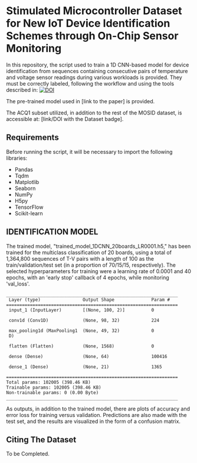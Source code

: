 # Stimulated Microcontroller Dataset for New IoT Device Identification Schemes through On-Chip Sensor Monitoring

In this repository, the script used to train a 1D CNN-based model for device identification from sequences containing consecutive pairs of temperature and voltage sensor readings during various workloads is provided. They must be correctly labeled, following the workflow and using the tools described in: [![DOI](https://zenodo.org/badge/695282548.svg)](https://zenodo.org/doi/10.5281/zenodo.8376639)

The pre-trained model used in [link to the paper] is provided.

The ACQ1 subset utilized, in addition to the rest of the MOSID dataset, is accessible at: [link/DOI with the Dataset badge].

## Requirements

Before running the script, it will be necessary to import the following libraries:

 - Pandas
 - Tqdm
 - Matplotlib
 - Seaborn
 - NumPy
 - H5py
 - TensorFlow
 - Scikit-learn

## IDENTIFICATION MODEL

The trained model, "trained_model_1DCNN_20boards_LR0001.h5," has been trained for the multiclass classification of 20 boards, using a total of 1,364,800 sequences of T-V pairs with a length of 100 as the train/validation/test set (in a proportion of 70/15/15, respectively). The selected hyperparameters for training were a learning rate of 0.0001 and 40 epochs, with an 'early stop' callback of 4 epochs, while monitoring 'val_loss'.

```
_________________________________________________________________
 Layer (type)                Output Shape              Param #
=================================================================
 input_1 (InputLayer)        [(None, 100, 2)]          0

 conv1d (Conv1D)             (None, 98, 32)            224

 max_pooling1d (MaxPooling1  (None, 49, 32)            0
 D)

 flatten (Flatten)           (None, 1568)              0

 dense (Dense)               (None, 64)                100416

 dense_1 (Dense)             (None, 21)                1365

=================================================================
Total params: 102005 (398.46 KB)
Trainable params: 102005 (398.46 KB)
Non-trainable params: 0 (0.00 Byte)
_________________________________________________________________

```

As outputs, in addition to the trained model, there are plots of accuracy and error loss for training versus validation. Predictions are also made with the test set, and the results are visualized in the form of a confusion matrix.

## Citing The Dataset

To be Completed.
